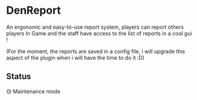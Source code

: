 # DenReport

An ergonomic and easy-to-use report system, players can report others players In Game and the staff have access to the list of reports in a cool gui !

(For the moment, the reports are saved in a config file, i will upgrade this aspect of the plugin when i will have the time to do it :D)


## Status

🟡 Maintenance mode
